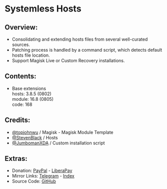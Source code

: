 # Systemless Hosts

## Overview:
- Consolidating and extending hosts files from several well-curated sources.
- Patching process is handled by a command script, which detects default hosts file location.
- Support Magisk Live or Custom Recovery installations.

## Contents:
- Base extensions   
hosts: 3.8.5 (0802)   
module: 16.8 (0805)   
code: 168   

## Credits:
- [@topjohnwu](https://github.com/topjohnwu) / Magisk - Magisk Module Template
- [@StevenBlack](https://github.com/StevenBlack) / Hosts
- [@JumbomanXDA](https://github.com/JumbomanXDA) / Custom installation script

## Extras:
- Donation: [PayPal](https://paypal.me/gloeyisk) - [LiberaPay](https://liberapay.com/gloeyisk)
- Mirror Links: [Telegram](https://t.me/gldppc) - [Index](https://kutt.it/Wt3rr4)
- Source Code: [GitHub](https://github.com/gloeyisk/SystemlessHosts)
